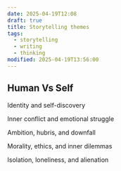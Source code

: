 ```yaml
---
date: 2025-04-19T12:08
draft: true
title: Storytelling themes
tags:
  - storytelling
  - writing
  - thinking
modified: 2025-04-19T13:56:00
---
```

## Human Vs Self

Identity and self-discovery

Inner conflict and emotional struggle

Ambition, hubris, and downfall

Morality, ethics, and inner dilemmas

Isolation, loneliness, and alienation